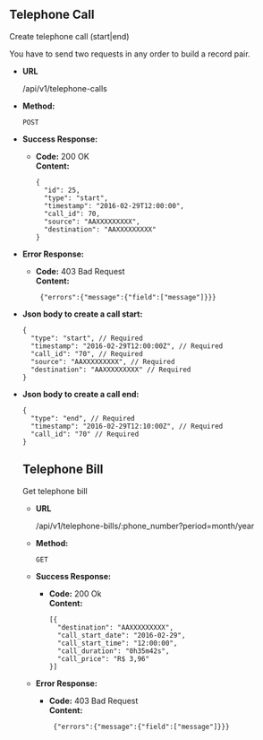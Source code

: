 **Telephone Call**
----
  Create telephone call (start|end)

  You have to send two requests in any order to build a record pair.

* **URL**

  /api/v1/telephone-calls

* **Method:**

  `POST`

* **Success Response:**

  * **Code:** 200 OK <br />
    **Content:**
    ```
    {
      "id": 25,
      "type": "start",
      "timestamp": "2016-02-29T12:00:00",
      "call_id": 70,
      "source": "AAXXXXXXXXX",
      "destination": "AAXXXXXXXXX"
    }
    ```

* **Error Response:**

  * **Code:** 403 Bad Request <br />
    **Content:**
    ```
     {"errors":{"message":{"field":["message"]}}}
    ```

* **Json body to create a call start:**

  ```
  {
    "type": "start", // Required
    "timestamp": "2016-02-29T12:00:00Z", // Required
    "call_id": "70", // Required
    "source": "AAXXXXXXXXX", // Required
    "destination": "AAXXXXXXXXX" // Required
  }
  ```

* **Json body to create a call end:**

  ```
  {
    "type": "end", // Required
    "timestamp": "2016-02-29T12:10:00Z", // Required
    "call_id": "70" // Required
  }
  ```

  **Telephone Bill**
  ----
    Get telephone bill

  * **URL**

    /api/v1/telephone-bills/:phone_number?period=month/year

  * **Method:**

    `GET`

  * **Success Response:**

    * **Code:** 200 Ok <br />
      **Content:**
      ```
      [{
        "destination": "AAXXXXXXXXX",
        "call_start_date": "2016-02-29",
        "call_start_time": "12:00:00",
        "call_duration": "0h35m42s",
        "call_price": "R$ 3,96"
      }]
      ```

  * **Error Response:**

    * **Code:** 403 Bad Request <br />
      **Content:**
      ```
       {"errors":{"message":{"field":["message"]}}}
      ```

